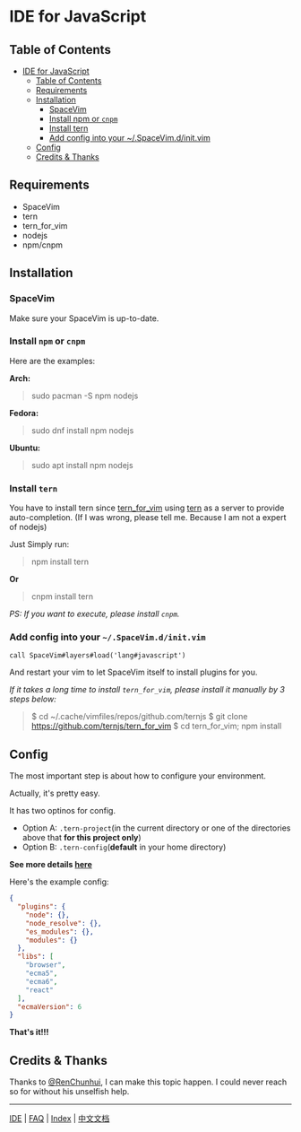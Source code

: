 # IDE for JavaScript

## Table of Contents

   * [IDE for JavaScript](#ide-for-javascript)
      * [Table of Contents](#table-of-contents)
      * [Requirements](#requirements)
      * [Installation](#installation)
         * [SpaceVim](#spacevim)
         * [Install npm or <code>cnpm</code>](#install-npm-or-cnpm)
         * [Install tern](#install-tern)
         * [Add config into your ~/.SpaceVim.d/init.vim](#add-config-into-your-spacevimdinitvim)
      * [Config](#config)
      * [Credits &amp; Thanks](#credits--thanks)


## Requirements

- SpaceVim
- tern
- tern_for_vim
- nodejs
- npm/cnpm

## Installation

### SpaceVim

Make sure your SpaceVim is up-to-date.

### Install `npm` or `cnpm`

Here are the examples:

**Arch:**
> sudo pacman -S npm nodejs

**Fedora:**
> sudo dnf install npm nodejs

**Ubuntu:**
> sudo apt install npm nodejs

### Install `tern`

You have to install tern since [tern_for_vim](https://github.com/ternjs/tern_for_vim) using [tern](http://ternjs.net/) as a server to provide auto-completion.
(If I was wrong, please tell me. Because I am not a expert of nodejs)

Just Simply run:
> npm install tern

**Or**

> cnpm install tern

_PS: If you want to execute, please install `cnpm`._

### Add config into your `~/.SpaceVim.d/init.vim`

```viml
call SpaceVim#layers#load('lang#javascript')
```

And restart your vim to let SpaceVim itself to install plugins for you.

_If it takes a long time to install `tern_for_vim`, please install it manually by 3 steps below:_

> $ cd ~/.cache/vimfiles/repos/github.com/ternjs
> $ git clone https://github.com/ternjs/tern_for_vim
> $ cd tern_for_vim; npm install

## Config

The most important step is about how to configure your environment.

Actually, it's pretty easy.

It has two optinos for config. 

- Option A: `.tern-project`(in the current directory or one of the directories above that **for this project only**)
- Option B: `.tern-config`(**default** in your home directory)

**See more details [here](http://ternjs.net/doc/manual.html#server)**

Here's the example config:

```json
{
  "plugins": {
    "node": {},
    "node_resolve": {},
    "es_modules": {},
    "modules": {}
  },
  "libs": [
    "browser",
    "ecma5",
    "ecma6",
    "react"
  ],
  "ecmaVersion": 6
}
```

**That's it!!!**

## Credits & Thanks

Thanks to [@RenChunhui](https://github.com/renchunhui), I can make this topic happen. I could never reach so for without his unselfish help. 

---------------

[IDE](../IDE) | [FAQ](../FAQ.md#faq) | [Index](../README.md#table-of-contents) | [中文文档](../../README_zh_CN.md#hack-spacevim)
